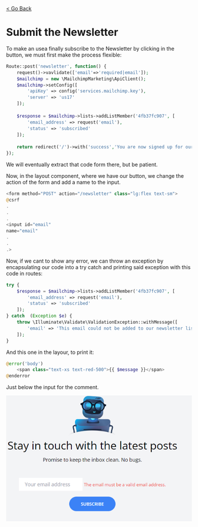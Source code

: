 [< Go Back](../README.md)

# Submit the Newsletter

To make an usea finally subscribe to the Newsletter by clicking in the button, we must first make the process flexible:

```php
Route::post('newsletter', function() {
    request()->vavlidate(['email'=>'required|email']);
    $mailchimp = new \MailchimpMarketing\ApiClient();
    $mailchimp->setConfig([
        'apiKey' => config('services.mailchimp.key'),
        'server' => 'us17'
    ]);

    $response = $mailchimp->lists->addListMember('4fb37fc907', [
        'email_address' => request('email'),
        'status' => 'subscribed'
    ]);

    return redirect('/')->with('success','You are now signed up for our newsletter!');
});
```

We will eventually extract that code form there, but be patient.

Now, in the layout component, where we have our button, we change the action of the form and add a name to the input.

```php
<form method="POST" action="/newsletter" class="lg:flex text-sm">
@csrf
.
.
.
<input id="email"
name="email"
.
.
.>
```

Now, if we cant to show any error, we can throw an exception by encapsulating our code into a try catch and printing said exception with this code in routes:

```php
try {
    $response = $mailchimp->lists->addListMember('4fb37fc907', [
        'email_address' => request('email'),
        'status' => 'subscribed'
    ]);
} catch  (Exception $e) {
    throw \Illuminate\Validate\ValidationException::withMessage([
        'email' => 'This email could not be added to our newsletter list.'
    ]);
}
```

And this one in the layour, to print it:

```php
@error('body')
    <span class="text-xs text-red-500">{{ $message }}</span>
@enderror
```

Just below the input for the comment.

![browser image](./images/image04.png)

